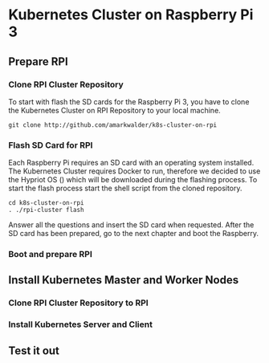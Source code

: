 # Kubernetes Cluster on Raspberry Pi 3

## Prepare RPI 

### Clone RPI Cluster Repository
To start with flash the SD cards for the Raspberry Pi 3, you have to clone the Kubernetes Cluster on RPI Repository to your local machine.
```
git clone http://github.com/amarkwalder/k8s-cluster-on-rpi
```

### Flash SD Card for RPI
Each Raspberry Pi requires an SD card with an operating system installed. The Kubernetes Cluster requires Docker to run, therefore
we decided to use the Hypriot OS () which will be downloaded during the flashing process.
To start the flash process start the shell script from the cloned repository.
```
cd k8s-cluster-on-rpi
. ./rpi-cluster flash
```
Answer all the questions and insert the SD card when requested.
After the SD card has been prepared, go to the next chapter and boot the Raspberry.
 
### Boot and prepare RPI

## Install Kubernetes Master and Worker Nodes 

### Clone RPI Cluster Repository to RPI
### Install Kubernetes Server and Client

## Test it out 
